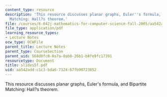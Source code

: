 ```yaml
---
content_type: resource
description: 'This resource discusses planar graphs, Euler''s formula, and Bipartite
  Matching: Hall?s theorem.'
file: /courses/6-042j-mathematics-for-computer-science-fall-2005/aa542addc1c3bda6732467fb90723852_slides5f.pdf
file_type: application/pdf
learning_resource_types:
- Lecture Notes
ocw_type: OCWFile
parent_title: Lecture Notes
parent_type: CourseSection
parent_uid: 560d0fc0-0a7a-0ab0-26b1-b8fe9fc17391
resourcetype: Document
title: slides5f.pdf
uid: aa542add-c1c3-bda6-7324-67fb90723852
---
```

This resource discusses planar graphs, Euler's formula, and Bipartite Matching: Hall?s theorem.

